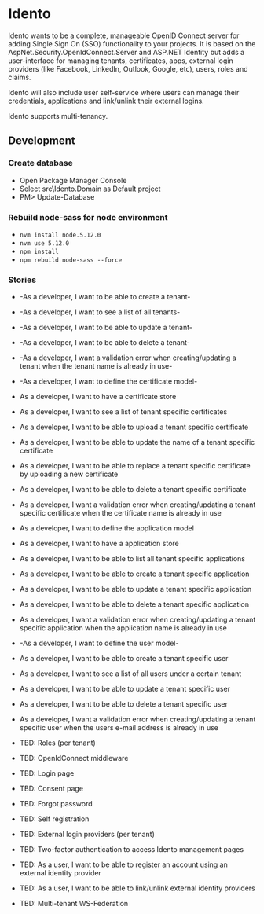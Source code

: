 # Idento

Idento wants to be a complete, manageable OpenID Connect server for adding Single Sign On (SSO) functionality to your projects. It is based on the AspNet.Security.OpenIdConnect.Server and ASP.NET Identity but adds a user-interface for managing tenants, certificates, apps, external login providers (like Facebook, LinkedIn, Outlook, Google, etc), users, roles and claims.

Idento will also include user self-service where users can manage their credentials, applications and link/unlink their external logins.

Idento supports multi-tenancy.

## Development

### Create database

- Open Package Manager Console
- Select src\Idento.Domain as Default project
- PM> Update-Database

### Rebuild node-sass for node environment

- `nvm install node.5.12.0`
- `nvm use 5.12.0`
- `npm install`
- `npm rebuild node-sass --force`

### Stories

- -As a developer, I want to be able to create a tenant-
- -As a developer, I want to see a list of all tenants-
- -As a developer, I want to be able to update a tenant-
- -As a developer, I want to be able to delete a tenant-
- -As a developer, I want a validation error when creating/updating a tenant when the tenant name is already in use-

- -As a developer, I want to define the certificate model-
- As a developer, I want to have a certificate store
- As a developer, I want to see a list of tenant specific certificates
- As a developer, I want to be able to upload a tenant specific certificate
- As a developer, I want to be able to update the name of a tenant specific certificate
- As a developer, I want to be able to replace a tenant specific certificate by uploading a new certificate
- As a developer, I want to be able to delete a tenant specific certificate
- As a developer, I want a validation error when creating/updating a tenant specific certificate when the certificate name is already in use

- As a developer, I want to define the application model
- As a developer, I want to have a application store
- As a developer, I want to be able to list all tenant specific applications
- As a developer, I want to be able to create a tenant specific application
- As a developer, I want to be able to update a tenant specific application
- As a developer, I want to be able to delete a tenant specific application
- As a developer, I want a validation error when creating/updating a tenant specific application when the application name is already in use

- -As a developer, I want to define the user model-
- As a developer, I want to be able to create a tenant specific user
- As a developer, I want to see a list of all users under a certain tenant
- As a developer, I want to be able to update a tenant specific user
- As a developer, I want to be able to delete a tenant specific user
- As a developer, I want a validation error when creating/updating a tenant specific user when the users e-mail address is already in use

- TBD: Roles (per tenant)

- TBD: OpenIdConnect middleware

- TBD: Login page

- TBD: Consent page

- TBD: Forgot password

- TBD: Self registration

- TBD: External login providers (per tenant)

- TBD: Two-factor authentication to access Idento management pages

- TBD: As a user, I want to be able to register an account using an external identity provider

- TBD: As a user, I want to be able to link/unlink external identity providers

- TBD: Multi-tenant WS-Federation
